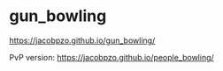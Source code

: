 # gun_bowling
 
https://jacobpzo.github.io/gun_bowling/

PvP version: https://jacobpzo.github.io/people_bowling/
